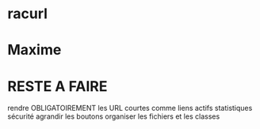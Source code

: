 racurl
======

Maxime
======



RESTE A FAIRE
=============
rendre OBLIGATOIREMENT les URL courtes comme liens actifs
statistiques
sécurité
agrandir les boutons
organiser les fichiers et les classes
